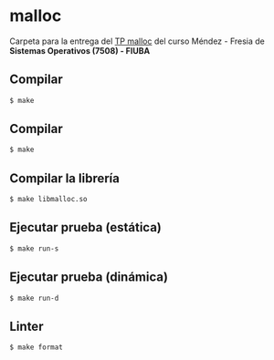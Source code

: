# malloc

Carpeta para la entrega del [TP malloc](https://fisop.github.io/7508/tps/malloc) del curso Méndez - Fresia de **Sistemas Operativos (7508) - FIUBA**

## Compilar

```bash
$ make
```

## Compilar

```bash
$ make
```

## Compilar la librería

```bash
$ make libmalloc.so
```

## Ejecutar prueba (estática)

```bash
$ make run-s
```

## Ejecutar prueba (dinámica)

```bash
$ make run-d
```

## Linter

```bash
$ make format
```
